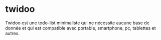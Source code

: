 twidoo
======

Twidoo est une todo-list minimaliste qui ne nécessite aucune base de donnée et qui est compatible avec portable, smartphone, pc, tablettes et autres. 
